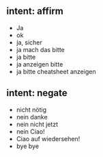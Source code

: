 ## intent: affirm
- Ja
- ok
- ja, sicher
- ja mach das bitte
- ja bitte
- ja anzeigen bitte
- ja bitte cheatsheet anzeigen

## intent: negate
- nicht nötig
- nein danke
- nein nicht jetzt
- nein Ciao!
- Ciao auf wiedersehen!
- bye bye
